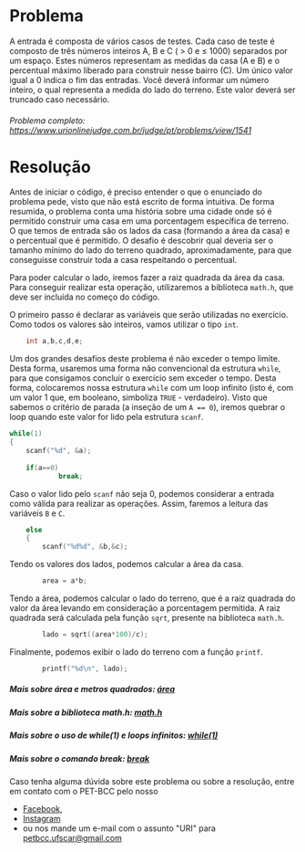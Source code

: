 # Problema

A entrada é composta de vários casos de testes. Cada caso de teste é composto de três números inteiros A, B e C ( > 0 e ≤ 1000) separados por um espaço. Estes números representam as medidas da casa (A e B) e o percentual máximo liberado para construir nesse bairro (C). Um único valor igual a 0 indica o fim das entradas. Você deverá informar um número inteiro, o qual representa a medida do lado do terreno. Este valor deverá ser truncado caso necessário.

###### Problema completo: https://www.urionlinejudge.com.br/judge/pt/problems/view/1541

# Resolução

Antes de iniciar o código, é preciso entender o que o enunciado do problema pede, visto que não está escrito de forma intuitiva. De forma resumida, o problema conta uma história sobre uma cidade onde só é permitido construir uma casa em uma porcentagem específica de terreno. O que temos de entrada são os lados da casa (formando a área da casa) e o percentual que é permitido. O desafio é descobrir qual deveria ser o tamanho mínimo do lado do terreno quadrado, aproximadamente, para que conseguisse construir toda a casa respeitando o percentual.

Para poder calcular o lado, iremos fazer a raiz quadrada da área da casa. Para conseguir realizar esta operação, utilizaremos a biblioteca `math.h`, que deve ser incluída no começo do código.

O primeiro passo é declarar as variáveis que serão utilizadas no exercício. Como todos os valores são inteiros, vamos utilizar o tipo `int`.
```c
    int a,b,c,d,e;
```

Um dos grandes desafios deste problema é não exceder o tempo limite. Desta forma, usaremos uma forma não convencional da estrutura `while`, para que consigamos concluir o exercício sem exceder o tempo.
Desta forma, colocaremos nossa estrutura `while` com um loop infinito (isto é, com um valor 1 que, em booleano, simboliza `TRUE` - verdadeiro). Visto que sabemos o critério de parada (a inseção de um `A == 0`), iremos quebrar o loop quando este valor for lido pela estrutura `scanf`.
```c
while(1)
{
	scanf("%d", &a);
    
    if(a==0) 
            break;
``` 

Caso o valor lido pelo `scanf` não seja 0, podemos considerar a entrada como válida para realizar as operações. Assim, faremos a leitura das variáveis `B` e `C`.
```c
    else
    {
    	scanf("%d%d", &b,&c);
```

Tendo os valores dos lados, podemos calcular a área da casa.
```c
	    area = a*b;
```

Tendo a área, podemos calcular o lado do terreno, que é a raiz quadrada do valor da área levando em consideração a porcentagem permitida. A raiz quadrada será calculada pela função `sqrt`, presente na biblioteca `math.h`.
```c
        lado = sqrt((area*100)/c);
```

Finalmente, podemos exibir o lado do terreno com a função `printf`.
```c
        printf("%d\n", lado);
```

##### Mais sobre área e metros quadrados: [área](https://industriahoje.com.br/como-calcular-o-metro-quadrado-m%C2%B2)
##### Mais sobre a biblioteca math.h: [math.h](http://linguagemc.com.br/a-biblioteca-math-h/)
##### Mais sobre o uso de while(1) e loops infinitos: [while(1)](http://linguagemc.com.br/loop-infinito-em-c/)
##### Mais sobre o comando break: [break](http://linguagemc.com.br/o-comando-break/)

Caso tenha alguma dúvida sobre este problema ou sobre a resolução, entre em contato com o PET-BCC pelo nosso
* [Facebook](https://www.facebook.com/petbcc/),
* [Instagram](https://www.instagram.com/petbcc.ufscar/)
* ou nos mande um e-mail com o assunto "URI" para  petbcc.ufscar@gmail.com

